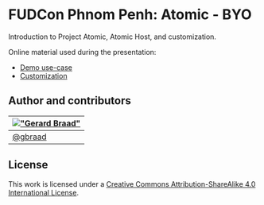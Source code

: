 FUDCon Phnom Penh: Atomic - BYO
===============================


Introduction to Project Atomic, Atomic Host, and customization.


Online material used during the presentation:

  * [Demo use-case](http://gbraad.nl/blog/setting-up-a-powerful-self-hosted-ide-in-the-cloud.html)
  * [Customization](http://gbraad.nl/blog/deployment-of-ceph-using-custom-atomic-images.html)


Author and contributors
-----------------------

| [!["Gerard Braad"](http://gravatar.com/avatar/e466994eea3c2a1672564e45aca844d0.png?s=60)](http://gbraad.nl "Gerard Braad <me@gbraad.nl>") |
|---|
| [@gbraad](https://twitter.com/gbraad)  |


License
-------

This work is licensed under a [Creative Commons Attribution-ShareAlike 4.0 International License](http://creativecommons.org/licenses/by-sa/4.0/).
